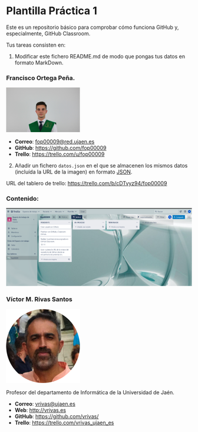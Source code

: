 # Plantilla Práctica 1
Este es un repositorio básico para comprobar cómo funciona GitHub y, especialmente, GitHub Classroom.

Tus tareas consisten en:
1) Modificar este fichero README.md de modo que pongas tus datos en formato MarkDown.
  ### Francisco Ortega Peña.
  
  <img src='IMG_89522.jpg' width='200px'>
  
  
  * **Correo**: fop00009@red.ujaen.es
  * **GitHub**: https://github.com/fop00009
  * **Trello**: https://trello.com/u/fop00009
  
2) Añadir un fichero <code>datos.json</code> en el que se almacenen los mismos datos (incluída la URL de la imagen) en formato [JSON](https://es.wikipedia.org/wiki/JSON).

URL del tablero de trello: https://trello.com/b/cDTvyz94/fop00009
### Contenido:
<img src='TableroInicial.png' width='900px'>




### Víctor M. Rivas Santos
<img src='/vrivas-2022.png' width='200px'>

Profesor del departamento de Informática de la Universidad de Jaén.
* **Correo**: vrivas@ujaen.es
* **Web**: http://vrivas.es
* **GitHub**: https://github.com/vrivas/
* **Trello**: https://trello.com/vrivas_ujaen_es
